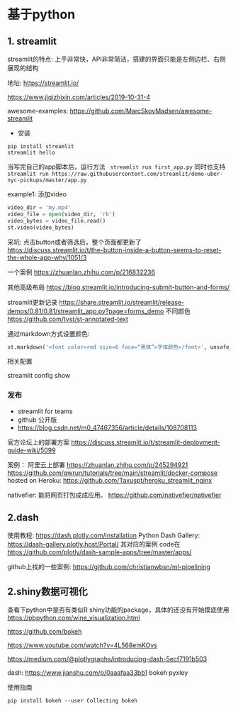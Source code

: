 # 基于python

## 1. streamlit
streamlit的特点: 上手非常快，API非常简洁，搭建的界面只能是左侧边栏、右侧展现的结构

地址: https://streamlit.io/

https://www.jiqizhixin.com/articles/2019-10-31-4

awesome-examples:  https://github.com/MarcSkovMadsen/awesome-streamlit

* 安装


```
pip install streamlit
streamlit hello
```
当写完自己的app脚本后，运行方法 ` streamlit run first_app.py`
同时也支持 ` streamlit run https://raw.githubusercontent.com/streamlit/demo-uber-nyc-pickups/master/app.py`


example1: 添加video
```python
video_dir = 'my.mp4'
video_file = open(video_dir, 'rb')
video_bytes = video_file.read()
st.video(video_bytes)
```


采坑:
点击button或者筛选后，整个页面都更新了
https://discuss.streamlit.io/t/the-button-inside-a-button-seems-to-reset-the-whole-app-why/1051/3


一个案例 
https://zhuanlan.zhihu.com/p/216832236


其他高级布局
https://blog.streamlit.io/introducing-submit-button-and-forms/


streamlit更新记录
https://share.streamlit.io/streamlit/release-demos/0.81/0.81/streamlit_app.py?page=forms_demo
不同颜色 https://github.com/tvst/st-annotated-text


通过markdown方式设置颜色:

```python
st.markdown('<font color=red size=6 face=“黑体”>字体颜色</font>', unsafe_allow_html=True)
```


相关配置

streamlit config show

### 发布
- streamlit for teams
- github 公开版
- https://blog.csdn.net/m0_47467356/article/details/108708113


官方论坛上的部署方案
https://discuss.streamlit.io/t/streamlit-deployment-guide-wiki/5099

案例：
阿里云上部署 https://zhuanlan.zhihu.com/p/245294921
https://github.com/gwrun/tutorials/tree/main/streamlit/docker-compose
hosted on Heroku: https://github.com/Taxuspt/heroku_streamlit_nginx 


nativefier: 能将网页打包成成应用。
https://github.com/nativefier/nativefier


## 2.dash
使用教程: https://dash.plotly.com/installation
Python Dash Gallery: https://dash-gallery.plotly.host/Portal/
其对应的案例 code在 https://github.com/plotly/dash-sample-apps/tree/master/apps/


github上找的一些案例:
https://github.com/christianwbsn/ml-pipelining

## 2.shiny数据可视化

查看下python中是否有类似R shiny功能的package，具体的还没有开始摸底使用
https://pbpython.com/wine_visualization.html

https://github.com/bokeh

https://www.youtube.com/watch?v=4L568emKOvs

https://medium.com/@plotlygraphs/introducing-dash-5ecf7191b503


dash: https://www.jianshu.com/p/0aaafaa33bb1
bokeh
pyxley



使用指南

`pip install bokeh --user
Collecting bokeh
`


